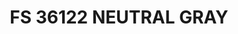 ---
layout: product
title: "FS 36122 NEUTRAL GRAY"
price: "300" 
desc: "Akrilna boja 17mL"
img_path: "/assets/img/A.MIG-0239.webp"
brand: "AMMO"
available: false
special_offer: false
new: false
soon: false
cat: "020000"
subcat: "020100"
subsubcat: "020101"
sifra: "A.MIG-0239"
popular: false
spec: false
---